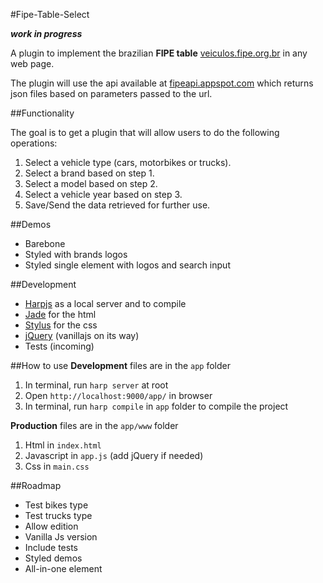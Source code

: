 #Fipe-Table-Select

**_work in progress_**

A plugin to implement the brazilian **FIPE table** [veiculos.fipe.org.br](http://veiculos.fipe.org.br/)  in any web page.

The plugin will use the api available at [fipeapi.appspot.com](http://fipeapi.appspot.com/) which returns json files based on parameters passed to the url.

##Functionality

The goal is to get a plugin that will allow users to do the following operations:

1. Select a vehicle type (cars, motorbikes or trucks).
2. Select a brand based on step 1.
3. Select a model based on step 2.
4. Select a vehicle year based on step 3.
5. Save/Send the data retrieved for further use.

##Demos
+ Barebone
+ Styled with brands logos
+ Styled single element with logos and search input

##Development
+ [Harpjs](http://harpjs.com/) as a local server and to compile
+ [Jade](http://jade-lang.com/) for the html
+ [Stylus](http://stylus-lang.com/) for the css
+ [jQuery](https://jquery.com/) (vanillajs on its way)
+ Tests (incoming)

##How to use
**Development** files are in the `app` folder

1. In terminal, run `harp server` at root
2. Open `http://localhost:9000/app/` in browser
3. In terminal, run `harp compile` in `app` folder to compile the project

**Production** files are in the `app/www` folder

1. Html in `index.html`
2. Javascript in `app.js` (add jQuery if needed)
3. Css in `main.css`

##Roadmap

+ Test bikes type
+ Test trucks type
+ Allow edition
+ Vanilla Js version
+ Include tests
+ Styled demos
+ All-in-one element
